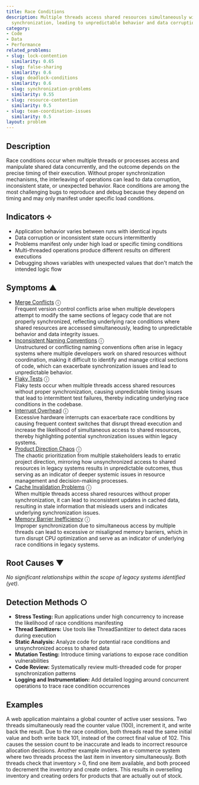 ```yaml
---
title: Race Conditions
description: Multiple threads access shared resources simultaneously without proper
  synchronization, leading to unpredictable behavior and data corruption.
category:
- Code
- Data
- Performance
related_problems:
- slug: lock-contention
  similarity: 0.65
- slug: false-sharing
  similarity: 0.6
- slug: deadlock-conditions
  similarity: 0.6
- slug: synchronization-problems
  similarity: 0.55
- slug: resource-contention
  similarity: 0.5
- slug: team-coordination-issues
  similarity: 0.5
layout: problem
---
```


## Description

Race conditions occur when multiple threads or processes access and manipulate shared data concurrently, and the outcome depends on the precise timing of their execution. Without proper synchronization mechanisms, the interleaving of operations can lead to data corruption, inconsistent state, or unexpected behavior. Race conditions are among the most challenging bugs to reproduce and debug because they depend on timing and may only manifest under specific load conditions.


## Indicators ⟡

- Application behavior varies between runs with identical inputs
- Data corruption or inconsistent state occurs intermittently
- Problems manifest only under high load or specific timing conditions
- Multi-threaded operations produce different results on different executions
- Debugging shows variables with unexpected values that don't match the intended logic flow


## Symptoms ▲

- [Merge Conflicts](merge-conflicts.md) <span class="info-tooltip" title="Confidence: 0.490, Strength: 0.757">ⓘ</span>
<br/>  Frequent version control conflicts arise when multiple developers attempt to modify the same sections of legacy code that are not properly synchronized, reflecting underlying race conditions where shared resources are accessed simultaneously, leading to unpredictable behavior and data integrity issues.
- [Inconsistent Naming Conventions](inconsistent-naming-conventions.md) <span class="info-tooltip" title="Confidence: 0.486, Strength: 0.771">ⓘ</span>
<br/>  Unstructured or conflicting naming conventions often arise in legacy systems where multiple developers work on shared resources without coordination, making it difficult to identify and manage critical sections of code, which can exacerbate synchronization issues and lead to unpredictable behavior.
- [Flaky Tests](flaky-tests.md) <span class="info-tooltip" title="Confidence: 0.426, Strength: 0.757">ⓘ</span>
<br/>  Flaky tests occur when multiple threads access shared resources without proper synchronization, causing unpredictable timing issues that lead to intermittent test failures, thereby indicating underlying race conditions in the codebase.
- [Interrupt Overhead](interrupt-overhead.md) <span class="info-tooltip" title="Confidence: 0.373, Strength: 0.785">ⓘ</span>
<br/>  Excessive hardware interrupts can exacerbate race conditions by causing frequent context switches that disrupt thread execution and increase the likelihood of simultaneous access to shared resources, thereby highlighting potential synchronization issues within legacy systems.
- [Product Direction Chaos](product-direction-chaos.md) <span class="info-tooltip" title="Confidence: 0.359, Strength: 0.757">ⓘ</span>
<br/>  The chaotic prioritization from multiple stakeholders leads to erratic project direction, mirroring how unsynchronized access to shared resources in legacy systems results in unpredictable outcomes, thus serving as an indicator of deeper systemic issues in resource management and decision-making processes.
- [Cache Invalidation Problems](cache-invalidation-problems.md) <span class="info-tooltip" title="Confidence: 0.330, Strength: 0.880">ⓘ</span>
<br/>  When multiple threads access shared resources without proper synchronization, it can lead to inconsistent updates in cached data, resulting in stale information that misleads users and indicates underlying synchronization issues.
- [Memory Barrier Inefficiency](memory-barrier-inefficiency.md) <span class="info-tooltip" title="Confidence: 0.308, Strength: 0.775">ⓘ</span>
<br/>  Improper synchronization due to simultaneous access by multiple threads can lead to excessive or misaligned memory barriers, which in turn disrupt CPU optimization and serve as an indicator of underlying race conditions in legacy systems.

## Root Causes ▼

*No significant relationships within the scope of legacy systems identified (yet).*

## Detection Methods ○

- **Stress Testing:** Run applications under high concurrency to increase the likelihood of race conditions manifesting
- **Thread Sanitizers:** Use tools like ThreadSanitizer to detect data races during execution
- **Static Analysis:** Analyze code for potential race conditions and unsynchronized access to shared data
- **Mutation Testing:** Introduce timing variations to expose race condition vulnerabilities
- **Code Review:** Systematically review multi-threaded code for proper synchronization patterns
- **Logging and Instrumentation:** Add detailed logging around concurrent operations to trace race condition occurrences


## Examples

A web application maintains a global counter of active user sessions. Two threads simultaneously read the counter value (100), increment it, and write back the result. Due to the race condition, both threads read the same initial value and both write back 101, instead of the correct final value of 102. This causes the session count to be inaccurate and leads to incorrect resource allocation decisions. Another example involves an e-commerce system where two threads process the last item in inventory simultaneously. Both threads check that inventory > 0, find one item available, and both proceed to decrement the inventory and create orders. This results in overselling inventory and creating orders for products that are actually out of stock.
